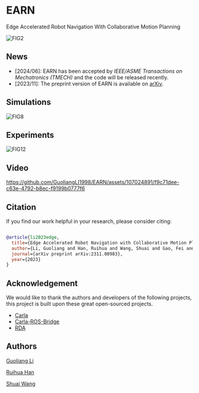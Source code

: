 # EARN

Edge Accelerated Robot Navigation With Collaborative Motion Planning

![FIG2](https://github.com/GuoliangLI1998/EARN/assets/107024891/b11bcc4e-4a7d-4445-901b-972a613e9619)

## News

- [2024/06]: EARN has been accepted by *IEEE/ASME Transactions on Mechatronics (TMECH)* and the code will be released recently.
- [2023/11]: The preprint version of EARN is available on [arXiv](https://arxiv.org/abs/2311.08983).

## Simulations

![FIG8](https://github.com/GuoliangLI1998/EARN/assets/107024891/d3eb4022-94f7-4dfa-b297-88c40ae66f6c)

## Experiments

![FIG12](https://github.com/GuoliangLI1998/EARN/assets/107024891/12a2c4be-4563-4edd-97a6-6aa6bfad5382)

## Video

https://github.com/GuoliangLI1998/EARN/assets/107024891/f9c71dee-c63e-4792-b8ec-f9199b0777f6

## Citation

If you find our work helpful in your research, please consider citing:

```bibtex

@article{li2023edge,
  title={Edge Accelerated Robot Navigation with Collaborative Motion Planning},
  author={Li, Guoliang and Han, Ruihua and Wang, Shuai and Gao, Fei and Eldar, Yonina C and Xu, Chengzhong},
  journal={arXiv preprint arXiv:2311.08983},
  year={2023}
}

```

## Acknowledgement

We would like to thank the authors and developers of the following projects, this project is built upon these great open-sourced projects.
* [Carla](https://github.com/carla-simulator/carla)
* [Carla-ROS-Bridge](https://github.com/carla-simulator/ros-bridge)
* [RDA](https://github.com/hanruihua/RDA_planner)

## Authors

[Guoliang Li](https://github.com/GuoliangLI1998)

[Ruihua Han](https://github.com/hanruihua)

[Shuai Wang](https://github.com/bearswang)
